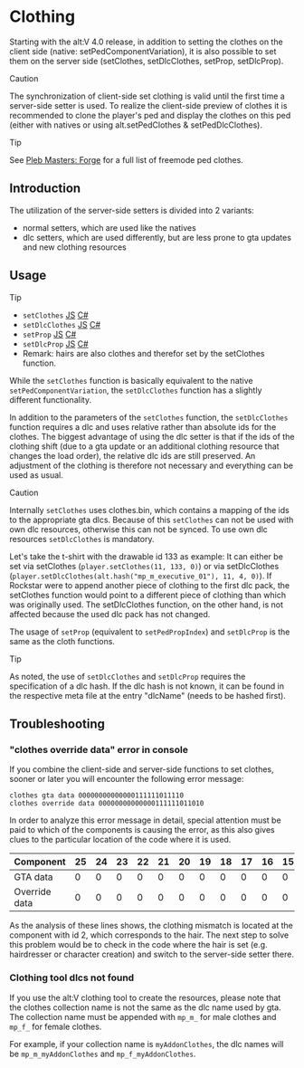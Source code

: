 ﻿# Clothing

Starting with the alt:V 4.0 release, in addition to setting the clothes on the client side (native: setPedComponentVariation), it is also possible to set them on the server side (setClothes, setDlcClothes, setProp, setDlcProp).

> [!CAUTION]
> The synchronization of client-side set clothing is valid until the first time a server-side setter is used. To realize the client-side preview of clothes it is recommended to clone the player's ped and display the clothes on this ped (either with natives or using alt.setPedClothes & setPedDlcClothes).

> [!TIP]
> See <a href='https://forge.plebmasters.de/clothes'>Pleb Masters: Forge</a> for a full list of freemode ped clothes.

## Introduction

The utilization of the server-side setters is divided into 2 variants:
- normal setters, which are used like the natives
- dlc setters, which are used differently, but are less prone to gta updates and new clothing resources

## Usage

> [!TIP]
> - `setClothes` [JS](https://docs.altv.mp/js/api/alt-server.Player.html#_altmp_altv_types_alt_server_Player_setClothes) [C#](https://docs.altv.mp/cs/api/AltV.Net.Elements.Entities.IPlayer.html#AltV_Net_Elements_Entities_IPlayer_SetClothes_System_Byte_System_UInt16_System_Byte_System_Byte_)
> - `setDlcClothes` [JS](https://docs.altv.mp/js/api/alt-server.Player.html#_altmp_altv_types_alt_server_Player_setDlcClothes) [C#](https://docs.altv.mp/cs/api/AltV.Net.Elements.Entities.IPlayer.html#AltV_Net_Elements_Entities_IPlayer_SetDlcClothes_System_Byte_System_UInt16_System_Byte_System_Byte_System_UInt32_)
> - `setProp` [JS](https://docs.altv.mp/js/api/alt-server.Player.html#_altmp_altv_types_alt_server_Player_setProp) [C#](https://docs.altv.mp/cs/api/AltV.Net.Elements.Entities.IPlayer.html#AltV_Net_Elements_Entities_IPlayer_SetProps_System_Byte_System_UInt16_System_Byte_)
> - `setDlcProp` [JS](https://docs.altv.mp/js/api/alt-server.Player.html#_altmp_altv_types_alt_server_Player_setDlcProp) [C#](https://docs.altv.mp/cs/api/AltV.Net.Elements.Entities.IPlayer.html#AltV_Net_Elements_Entities_IPlayer_SetDlcProps_System_Byte_System_UInt16_System_Byte_System_UInt32_)
> - Remark: hairs are also clothes and therefor set by the setClothes function.

While the `setClothes` function is basically equivalent to the native `setPedComponentVariation`, the `setDlcClothes` function has a slightly different functionality.

In addition to the parameters of the `setClothes` function, the `setDlcClothes` function requires a dlc and uses relative rather than absolute ids for the clothes.
The biggest advantage of using the dlc setter is that if the ids of the clothing shift (due to a gta update or an additional clothing resource that changes the load order), the relative dlc ids are still preserved. An adjustment of the clothing is therefore not necessary and everything can be used as usual.

> [!CAUTION]
> Internally `setClothes` uses clothes.bin, which contains a mapping of the ids to the appropriate gta dlcs. Because of this `setClothes` can not be used with own dlc resources, otherwise this can not be synced. To use own dlc resources `setDlcClothes` is mandatory.

Let's take the t-shirt with the drawable id 133 as example:
It can either be set via setClothes (`player.setClothes(11, 133, 0)`) or via setDlcClothes (`player.setDlcClothes(alt.hash("mp_m_executive_01"), 11, 4, 0)`).
If Rockstar were to append another piece of clothing to the first dlc pack, the setClothes function would point to a different piece of clothing than which was originally used.
The setDlcClothes function, on the other hand, is not affected because the used dlc pack has not changed.

The usage of `setProp` (equivalent to `setPedPropIndex`) and `setDlcProp` is the same as the cloth functions.

> [!TIP]
> As noted, the use of `setDlcClothes` and `setDlcProp` requires the specification of a dlc hash.
> If the dlc hash is not known, it can be found in the respective meta file at the entry "dlcName" (needs to be hashed first).

## Troubleshooting

### "clothes override data" error in console

If you combine the client-side and server-side functions to set clothes, sooner or later you will encounter the following error message:

```
clothes gta data 00000000000000111111011110
clothes override data 00000000000000111111011010
```

In order to analyze this error message in detail, special attention must be paid to which of the components is causing the error, as this also gives clues to the particular location of the code where it is used.

| Component | 25 | 24 | 23 | 22 | 21 | 20 | 19 | 18 | 17 | 16 | 15 | 14 | 13 | 12 | 11 | 10 | 9 | 8 | 7 | 6 | 5 | 4 | 3 | 2 | 1 | 0 |
| --------- | -- | -- | -- | -- | -- | -- | -- | -- | -- | -- | -- | -- | -- | -- | -- | -- | - | - | - | - | - | - | - | - | - | - |
| GTA data | 0 | 0 | 0 | 0 | 0 | 0 | 0 | 0 | 0 | 0 | 0 | 0 | 0 | 0 | 1 | 1 | 1 | 1 | 1 | 1 | 0 | 1 | 1 | 1 | 1 | 0 |
| Override data | 0 | 0 | 0 | 0 | 0 | 0 | 0 | 0 | 0 | 0 | 0 | 0 | 0 | 0 | 1 | 1 | 1 | 1 | 1 | 1 | 0 | 1 | 1 | 0 | 1 | 0 |

As the analysis of these lines shows, the clothing mismatch is located at the component with id 2, which corresponds to the hair.
The next step to solve this problem would be to check in the code where the hair is set (e.g. hairdresser or character creation) and switch to the server-side setter there.

### Clothing tool dlcs not found

If you use the alt:V clothing tool to create the resources, please note that the clothes collection name is not the same as the dlc name used by gta. The collection name must be appended with `mp_m_` for male clothes and `mp_f_` for female clothes.

For example, if your collection name is `myAddonClothes`, the dlc names will be `mp_m_myAddonClothes` and `mp_f_myAddonClothes`.